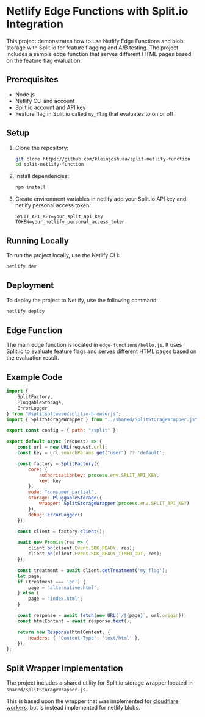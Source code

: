# Netlify Edge Functions with Split.io Integration

This project demonstrates how to use Netlify Edge Functions and blob storage with Split.io for feature flagging and A/B testing. The project includes a sample edge function that serves different HTML pages based on the feature flag evaluation.


## Prerequisites

- Node.js
- Netlify CLI and account
- Split.io account and API key
- Feature flag in Split.io called `my_flag` that evaluates to on or off

## Setup

1. Clone the repository:

    ```sh
    git clone https://github.com/kleinjoshuaa/split-netlify-function
    cd split-netlify-function
    ```

2. Install dependencies:

    ```sh
    npm install
    ```

3. Create  environment variables in netlify add your Split.io API key and netlify personal access token:

    ```env
    SPLIT_API_KEY=your_split_api_key
    TOKEN=your_netlify_personal_access_token
    ```

## Running Locally

To run the project locally, use the Netlify CLI:

```sh
netlify dev
```

## Deployment
To deploy the project to Netlify, use the following command:

```sh
netlify deploy
```

## Edge Function
The main edge function is located in `edge-functions/hello.js`. It uses Split.io to evaluate feature flags and serves different HTML pages based on the evaluation result.

## Example Code
```js
import {
    SplitFactory,
    PluggableStorage,
    ErrorLogger
} from "@splitsoftware/splitio-browserjs";
import { SplitStorageWrapper } from "../shared/SplitStorageWrapper.js";

export const config = { path: "/split" };

export default async (request) => {
    const url = new URL(request.url);
    const key = url.searchParams.get("user") ?? 'default';

    const factory = SplitFactory({
        core: {
            authorizationKey: process.env.SPLIT_API_KEY,
            key: key
        },
        mode: "consumer_partial",
        storage: PluggableStorage({
            wrapper: SplitStorageWrapper(process.env.SPLIT_API_KEY)
        }),
        debug: ErrorLogger()
    });

    const client = factory.client();

    await new Promise(res => {
        client.on(client.Event.SDK_READY, res);
        client.on(client.Event.SDK_READY_TIMED_OUT, res);
    });

    const treatment = await client.getTreatment('my_flag');
    let page;
    if (treatment === 'on') {
        page = 'alternative.html';
    } else {
        page = 'index.html';
    }

    const response = await fetch(new URL(`/${page}`, url.origin));
    const htmlContent = await response.text();

    return new Response(htmlContent, {
        headers: { 'Content-Type': 'text/html' },
    });
};
```

## Split Wrapper Implementation

The project includes a shared utility for Split.io storage wrapper located in `shared/SplitStorageWrapper.js`.

This is based upon the wrapper that was implemented for [cloudflare workers](https://github.com/splitio/cloudflare-workers-template/blob/main/src/SplitStorageWrapper.ts), but is instead implemented for netlify blobs. 
